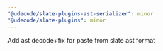 ```yaml
---
"@udecode/slate-plugins-ast-serializer": minor
"@udecode/slate-plugins": minor
---
```


Add ast decode+fix for paste from slate ast format
